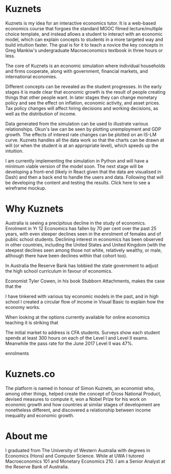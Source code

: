 # Kuznets
Kuznets is my idea for an interactive economics tutor. It is a web-based economics course that forgoes the standard MOOC filmed lecture/multiple choice template, and instead allows a student to interact with an economic model, which can explain concepts to students in a more targeted way and build intuition faster. The goal is for it to teach a novice the key concepts in Greg Mankiw's undergraduate Macroeconomics textbook in three hours or less.

The core of Kuznets is an economic simulation where individual households and firms cooperate, along with government, financial markets, and international economies.

Different concepts can be revealed as the student progresses. In the early stages it is made clear that economic growth is the result of people creating things that other people want. In later stages they can change monetary policy and see the effect on inflation, economic activity, and asset prices. Tax policy changes will affect hiring decisions and working decisions, as well as the distribution of income.

Data generated from the simulation can be used to illustrate various relationships. Okun's law can be seen by plotting unemployment and GDP growth. The effects of interest rate changes can be plotted on an IS-LM curve. Kuznets handles all the data work so that the charts can be drawn at will (or when the student is at an appropriate level), which speeds up the intuition.

I am currently implementing the simulation in Python and will have a minimum viable version of the model soon. The next stage will be developing a front-end (likely in React given that the data are visualised in Dash) and then a back end to handle the users and data. Following that will be developing the content and testing the results. Click here to see a wireframe mockup.

# Why Kuznets

Australia is seeing a precipitous decline in the study of economics. Enrolment in Yr 12 Economics has fallen by 70 per cent over the past 25 years, with even steeper declines seen in the enrolment of females and of public school students. Declining interest in economics has been observed in other countries, including the United States and United Kingdom (with the steepest declines seen among those not white, relatively wealthy, or male, although there have been declines within that cohort too).

In Australia the Reserve Bank has lobbied the state government to adjust the high school curriculum in favour of economics.

Economist Tyler Cowen, in his book Stubborn Attachments, makes the case that the 

I have tinkered with various toy economic models in the past, and in high school I created a circular flow of income in Visual Basic to explain how the economy works.

When looking at the options currently available for online economics teaching it is striking that 

The initial market to address is CFA students. Surveys show each student spends at least 300 hours on each of the Level I and Level II exams. Meanwhile the pass rate for the June 2017 Level II was 47%.

enrolments

# Kuznets.co

The platform is named in honour of Simon Kuznets, an economist who, among other things, helped create the concept of Gross National Product, devised measures to compute it, won a Nobel Prize for his work on economic growth and how countries at similar stages of development are nonetheless different, and discovered a relationship between income inequality and economic growth.

# About me

I graduated from The University of Western Australia with degrees in Economics (Hons) and Computer Science. While at UWA I tutored Macroeconomics 101 and Monetary Economics 210. I am a Senior Analyst at the Reserve Bank of Australia.
